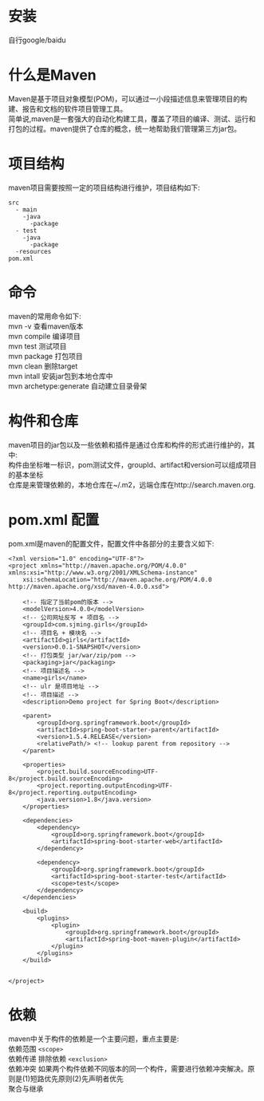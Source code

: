 # 安装
自行google/baidu

# 什么是Maven
Maven是基于项目对象模型(POM)，可以通过一小段描述信息来管理项目的构建、报告和文档的软件项目管理工具。  
简单说,maven是一套强大的自动化构建工具，覆盖了项目的编译、测试、运行和打包的过程。maven提供了仓库的概念，统一地帮助我们管理第三方jar包。

# 项目结构
maven项目需要按照一定的项目结构进行维护，项目结构如下:  
```
src
  - main
    -java
      -package
  - test
    -java
      -package
  -resources
pom.xml
```

# 命令
maven的常用命令如下:  
mvn -v 查看maven版本  
mvn compile  编译项目  
mvn test  测试项目  
mvn package  打包项目  
mvn clean 删除target  
mvn intall 安装jar包到本地仓库中  
mvn archetype:generate 自动建立目录骨架  

# 构件和仓库
maven项目的jar包以及一些依赖和插件是通过仓库和构件的形式进行维护的，其中:  
构件由坐标唯一标识，pom测试文件，groupId、artifact和version可以组成项目的基本坐标  
仓库是来管理依赖的，本地仓库在~/.m2，远端仓库在http://search.maven.org.  

# pom.xml 配置
pom.xml是maven的配置文件，配置文件中各部分的主要含义如下:  
```
<?xml version="1.0" encoding="UTF-8"?>
<project xmlns="http://maven.apache.org/POM/4.0.0" xmlns:xsi="http://www.w3.org/2001/XMLSchema-instance"
	xsi:schemaLocation="http://maven.apache.org/POM/4.0.0 http://maven.apache.org/xsd/maven-4.0.0.xsd">

	<!-- 指定了当前pom的版本 -->
	<modelVersion>4.0.0</modelVersion>
	<!-- 公司网址反写 + 项目名 -->
	<groupId>com.sjming.girls</groupId>
	<!-- 项目名 + 模块名 -->
	<artifactId>girls</artifactId>
	<version>0.0.1-SNAPSHOT</version>
	<!-- 打包类型 jar/war/zip/pom -->
	<packaging>jar</packaging>
	<!-- 项目描述名 -->
	<name>girls</name>
    <!-- ulr 是项目地址 -->
	<!-- 项目描述 -->
	<description>Demo project for Spring Boot</description>

	<parent>
		<groupId>org.springframework.boot</groupId>
		<artifactId>spring-boot-starter-parent</artifactId>
		<version>1.5.4.RELEASE</version>
		<relativePath/> <!-- lookup parent from repository -->
	</parent>

	<properties>
		<project.build.sourceEncoding>UTF-8</project.build.sourceEncoding>
		<project.reporting.outputEncoding>UTF-8</project.reporting.outputEncoding>
		<java.version>1.8</java.version>
	</properties>

	<dependencies>
		<dependency>
			<groupId>org.springframework.boot</groupId>
			<artifactId>spring-boot-starter-web</artifactId>
		</dependency>

		<dependency>
			<groupId>org.springframework.boot</groupId>
			<artifactId>spring-boot-starter-test</artifactId>
			<scope>test</scope>
		</dependency>
	</dependencies>

	<build>
		<plugins>
			<plugin>
				<groupId>org.springframework.boot</groupId>
				<artifactId>spring-boot-maven-plugin</artifactId>
			</plugin>
		</plugins>
	</build>


</project>
```

# 依赖
maven中关于构件的依赖是一个主要问题，重点主要是:  
依赖范围 `<scope>`  
依赖传递 排除依赖 `<exclusion>`  
依赖冲突 如果两个构件依赖不同版本的同一个构件，需要进行依赖冲突解决。原则是(1)短路优先原则(2)先声明者优先  
聚合与继承
